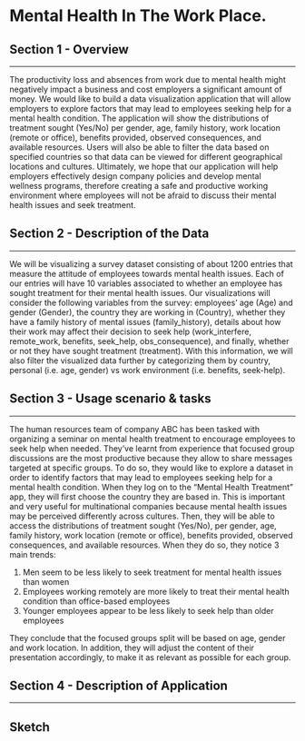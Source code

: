 # Mental Health In The Work Place.

## Section 1 - Overview
-------------------------

The productivity loss and absences from work due to mental health might negatively impact a business and cost employers a significant amount of money. We would like to build a data visualization application that will allow employers to explore factors that may lead to employees seeking help for a mental health condition. The application will show the distributions of treatment sought (Yes/No) per gender, age, family history, work location (remote or office), benefits provided, observed consequences, and available resources. Users will also be able to filter the data based on specified countries so that data can be viewed for different geographical locations and cultures. Ultimately, we hope that our application will help employers effectively design company policies and develop mental wellness programs, therefore creating a safe and productive working environment where employees will not be afraid to discuss their mental health issues and seek treatment.

## Section 2 - Description of the Data
------------------------

We will be visualizing a survey dataset consisting of about 1200 entries that measure the attitude of employees towards mental health issues. Each of our entries will have 10 variables associated to whether an employee has sought treatment for their mental health issues. Our visualizations will consider the following variables from the survey:  employees’ age (Age) and gender (Gender), the country they are working in (Country), whether they have a family history of mental issues (family_history), details about how their work may affect their decision to seek help (work_interfere, remote_work, benefits, seek_help, obs_consequence), and finally, whether or not they have sought treatment (treatment). With this information, we will also filter the visualized data further by categorizing them by country, personal (i.e. age, gender) vs work environment (i.e. benefits, seek-help).


## Section 3 - Usage scenario & tasks
-------------------
The human resources team of company ABC has been tasked with organizing a seminar on mental health treatment to encourage employees to seek help when needed. They’ve learnt from experience that focused group discussions are the most productive because they allow to share messages targeted at specific groups. To do so, they would like to explore a dataset in order to identify factors that may lead to employees seeking help for a mental health condition. When they log on to the “Mental Health Treatment” app, they will first choose the country they are based in. This is important and very useful for multinational companies because mental health issues may be perceived differently across cultures. Then, they will be able to access the distributions of treatment sought (Yes/No), per gender, age, family history, work location (remote or office), benefits provided, observed consequences, and available resources. When they do so, they notice 3 main trends:

1. Men seem to be less likely to seek treatment for mental health issues than women 
2. Employees working remotely are more likely to treat their mental health condition than office-based employees
3. Younger employees appear to be less likely to seek help than older employees

They conclude that the focused groups split will be based on age, gender and work location. In addition, they will adjust the content of their presentation accordingly, to make it as relevant as possible for each group.


## Section 4 - Description of Application
------------------


## Sketch
